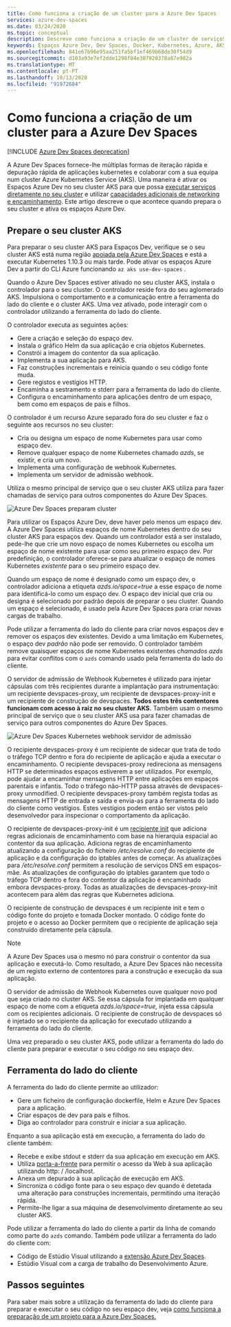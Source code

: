```yaml
---
title: Como funciona a criação de um cluster para a Azure Dev Spaces
services: azure-dev-spaces
ms.date: 03/24/2020
ms.topic: conceptual
description: Descreve como funciona a criação de um cluster de serviçoS Azure Kubernetes para a Azure Dev Spaces
keywords: Espaços Azure Dev, Dev Spaces, Docker, Kubernetes, Azure, AKS, Serviço Azure Kubernetes, contentores
ms.openlocfilehash: 841e67b96e95aa251fa5bf1ef469b68de30f54d9
ms.sourcegitcommit: d103a93e7ef2dde1298f04e307920378a87e982a
ms.translationtype: MT
ms.contentlocale: pt-PT
ms.lasthandoff: 10/13/2020
ms.locfileid: "91972684"
---
```

# <a name="how-setting-up-a-cluster-for-azure-dev-spaces-works"></a>Como funciona a criação de um cluster para a Azure Dev Spaces

[!INCLUDE [Azure Dev Spaces deprecation](../../includes/dev-spaces-deprecation.md)]

A Azure Dev Spaces fornece-lhe múltiplas formas de iteração rápida e depuração rápida de aplicações kubernetes e colaborar com a sua equipa num cluster Azure Kubernetes Service (AKS). Uma maneira é ativar os Espaços Azure Dev no seu cluster AKS para que possa [executar serviços diretamente no seu cluster][how-it-works-up] e utilizar [capacidades adicionais de networking e encaminhamento][how-it-works-routing]. Este artigo descreve o que acontece quando prepara o seu cluster e ativa os espaços Azure Dev.

## <a name="prepare-your-aks-cluster"></a>Prepare o seu cluster AKS

Para preparar o seu cluster AKS para Espaços Dev, verifique se o seu cluster AKS está numa região [apoiada pela Azure Dev Spaces][supported-regions] e está a executar Kubernetes 1.10.3 ou mais tarde. Pode ativar os espaços Azure Dev a partir do CLI Azure funcionando `az aks use-dev-spaces` .

Quando o Azure Dev Spaces estiver ativado no seu cluster AKS, instala o controlador para o seu cluster. O controlador reside fora do seu aglomerado AKS. Impulsiona o comportamento e a comunicação entre a ferramenta do lado do cliente e o cluster AKS. Uma vez ativado, pode interagir com o controlador utilizando a ferramenta do lado do cliente.

O controlador executa as seguintes ações:

* Gere a criação e seleção do espaço dev.
* Instala o gráfico Helm da sua aplicação e cria objetos Kubernetes.
* Constrói a imagem do contentor da sua aplicação.
* Implementa a sua aplicação para AKS.
* Faz construções incrementais e reinicia quando o seu código fonte muda.
* Gere registos e vestígios HTTP.
* Encaminha a sestramento e stderr para a ferramenta do lado do cliente.
* Configura o encaminhamento para aplicações dentro de um espaço, bem como em espaços de pais e filhos.

O controlador é um recurso Azure separado fora do seu cluster e faz o seguinte aos recursos no seu cluster:

* Cria ou designa um espaço de nome Kubernetes para usar como espaço dev.
* Remove qualquer espaço de nome Kubernetes chamado *azds*, se existir, e cria um novo.
* Implementa uma configuração de webhook Kubernetes.
* Implementa um servidor de admissão webhook.

Utiliza o mesmo principal de serviço que o seu cluster AKS utiliza para fazer chamadas de serviço para outros componentes do Azure Dev Spaces.

![Azure Dev Spaces preparam cluster](media/how-dev-spaces-works/prepare-cluster.svg)

Para utilizar os Espaços Azure Dev, deve haver pelo menos um espaço dev. A Azure Dev Spaces utiliza espaços de nome Kubernetes dentro do seu cluster AKS para espaços dev. Quando um controlador está a ser instalado, pede-lhe que crie um novo espaço de nomes Kubernetes ou escolha um espaço de nome existente para usar como seu primeiro espaço dev. Por predefinição, o controlador oferece-se para atualizar o espaço de nomes Kubernetes *existente* para o seu primeiro espaço dev.

Quando um espaço de nome é designado como um espaço dev, o controlador adiciona a etiqueta *azds.io/space=true* a esse espaço de nome para identificá-lo como um espaço dev. O espaço dev inicial que cria ou designa é selecionado por padrão depois de preparar o seu cluster. Quando um espaço é selecionado, é usado pela Azure Dev Spaces para criar novas cargas de trabalho.

Pode utilizar a ferramenta do lado do cliente para criar novos espaços dev e remover os espaços dev existentes. Devido a uma limitação em Kubernetes, o espaço dev *padrão* não pode ser removido. O controlador também remove quaisquer espaços de nome Kubernetes existentes *chamados azds* para evitar conflitos com o `azds` comando usado pela ferramenta do lado do cliente.

O servidor de admissão de Webhook Kubernetes é utilizado para injetar cápsulas com três recipientes durante a implantação para instrumentação: um recipiente devspaces-proxy, um recipiente de devspaces-proxy-init e um recipiente de construção de devspaces. **Todos estes três contentores funcionam com acesso à raiz no seu cluster AKS.** Também usam o mesmo principal de serviço que o seu cluster AKS usa para fazer chamadas de serviço para outros componentes do Azure Dev Spaces.

![Azure Dev Spaces Kubernetes webhook servidor de admissão](media/how-dev-spaces-works/kubernetes-webhook-admission-server.svg)

O recipiente devspaces-proxy é um recipiente de sidecar que trata de todo o tráfego TCP dentro e fora do recipiente de aplicação e ajuda a executar o encaminhamento. O recipiente devspaces-proxy redireciona as mensagens HTTP se determinados espaços estiverem a ser utilizados. Por exemplo, pode ajudar a encaminhar mensagens HTTP entre aplicações em espaços parentais e infantis. Todo o tráfego não-HTTP passa através de devspaces-proxy unmodified. O recipiente devspaces-proxy também regista todas as mensagens HTTP de entrada e saída e envia-as para a ferramenta do lado do cliente como vestígios. Estes vestígios podem então ser vistos pelo desenvolvedor para inspecionar o comportamento da aplicação.

O recipiente de devspaces-proxy-init é um [recipiente init](https://kubernetes.io/docs/concepts/workloads/pods/init-containers/) que adiciona regras adicionais de encaminhamento com base na hierarquia espacial ao contentor da sua aplicação. Adiciona regras de encaminhamento atualizando a configuração do ficheiro */etc/resolve.conf* do recipiente de aplicação e da configuração do iptables antes de começar. As atualizações para */etc/resolve.conf* permitem a resolução de serviços DNS em espaços-mãe. As atualizações de configuração do iptables garantem que todo o tráfego TCP dentro e fora do contentor da aplicação é encaminhado embora devspaces-proxy. Todas as atualizações de devspaces-proxy-init acontecem para além das regras que Kubernetes adiciona.

O recipiente de construção de devspaces é um recipiente init e tem o código fonte do projeto e tomada Docker montado. O código fonte do projeto e o acesso ao Docker permitem que o recipiente de aplicação seja construído diretamente pela cápsula.

> [!NOTE]
> A Azure Dev Spaces usa o mesmo nó para construir o contentor da sua aplicação e executá-lo. Como resultado, a Azure Dev Spaces não necessita de um registo externo de contentores para a construção e execução da sua aplicação.

O servidor de admissão de Webhook Kubernetes ouve qualquer novo pod que seja criado no cluster AKS. Se essa cápsula for implantada em qualquer espaço de nome com a etiqueta *azds.io/space=true,* injeta essa cápsula com os recipientes adicionais. O recipiente de construção de devspaces só é injetado se o recipiente da aplicação for executado utilizando a ferramenta do lado do cliente.

Uma vez preparado o seu cluster AKS, pode utilizar a ferramenta do lado do cliente para preparar e executar o seu código no seu espaço dev.

## <a name="client-side-tooling"></a>Ferramenta do lado do cliente

A ferramenta do lado do cliente permite ao utilizador:
* Gere um ficheiro de configuração dockerfile, Helm e Azure Dev Spaces para a aplicação.
* Criar espaços de dev para pais e filhos.
* Diga ao controlador para construir e iniciar a sua aplicação.

Enquanto a sua aplicação está em execução, a ferramenta do lado do cliente também:
* Recebe e exibe stdout e stderr da sua aplicação em execução em AKS.
* Utiliza [porta-a-frente](https://kubernetes.io/docs/tasks/access-application-cluster/port-forward-access-application-cluster/) para permitir o acesso da Web à sua aplicação utilizando http: \/ /localhost.
* Anexa um depurado à sua aplicação de execução em AKS.
* Sincroniza o código fonte para o seu espaço dev quando é detetada uma alteração para construções incrementais, permitindo uma iteração rápida.
* Permite-lhe ligar a sua máquina de desenvolvimento diretamente ao seu cluster AKS.

Pode utilizar a ferramenta do lado do cliente a partir da linha de comando como parte do `azds` comando. Também pode utilizar a ferramenta do lado do cliente com:

* Código de Estúdio Visual utilizando a [extensão Azure Dev Spaces](https://marketplace.visualstudio.com/items?itemName=azuredevspaces.azds).
* Estúdio Visual com a carga de trabalho do Desenvolvimento Azure.

## <a name="next-steps"></a>Passos seguintes

Para saber mais sobre a utilização da ferramenta do lado do cliente para preparar e executar o seu código no seu espaço dev, veja [como funciona a preparação de um projeto para a Azure Dev Spaces.][how-it-works-prep]


[how-it-works-prep]: how-dev-spaces-works-prep.md
[how-it-works-routing]: how-dev-spaces-works-routing.md
[how-it-works-up]: how-dev-spaces-works-up.md
[supported-regions]: https://azure.microsoft.com/global-infrastructure/services/?products=kubernetes-service
